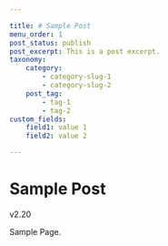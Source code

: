 ```yaml
---

title: # Sample Post
menu_order: 1
post_status: publish
post_excerpt: This is a post excerpt.
taxonomy:
    category:
        - category-slug-1
        - category-slug-2
    post_tag:
        - tag-1
        - tag-2
custom_fields:
    field1: value 1
    field2: value 2

---
```


# Sample Post

v2.20

Sample Page.